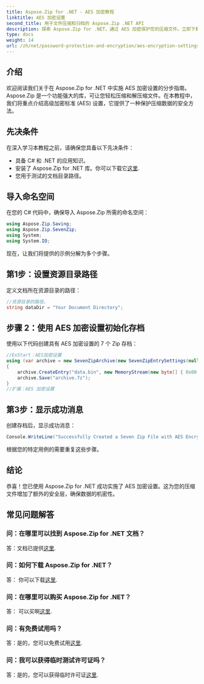 ```yaml
---
title: Aspose.Zip for .NET - AES 加密教程
linktitle: AES 加密设置
second_title: 用于文件压缩和归档的 Aspose.Zip .NET API
description: 探索 Aspose.Zip for .NET，通过 AES 加密保护您的压缩文件。立即下载以实现高效的数据保护。
type: docs
weight: 14
url: /zh/net/password-protection-and-encryption/aes-encryption-settings/
---
```


## 介绍

欢迎阅读我们关于在 Aspose.Zip for .NET 中实施 AES 加密设置的分步指南。 Aspose.Zip 是一个功能强大的库，可让您轻松压缩和解压缩文件。在本教程中，我们将重点介绍高级加密标准 (AES) 设置，它提供了一种保护压缩数据的安全方法。

## 先决条件

在深入学习本教程之前，请确保您具备以下先决条件：

- 具备 C# 和 .NET 的应用知识。
- 安装了 Aspose.Zip for .NET 库。你可以下载它[这里](https://releases.aspose.com/zip/net/).
- 您用于测试的文档目录路径。

## 导入命名空间

在您的 C# 代码中，确保导入 Aspose.Zip 所需的命名空间：

```csharp
using Aspose.Zip.Saving;
using Aspose.Zip.SevenZip;
using System;
using System.IO;
```

现在，让我们将提供的示例分解为多个步骤。

## 第1步：设置资源目录路径

定义文档所在资源目录的路径：

```csharp
//资源目录的路径。
string dataDir = "Your Document Directory";
```

## 步骤 2：使用 AES 加密设置初始化存档

使用以下代码创建具有 AES 加密设置的 7 个 Zip 存档：

```csharp
//ExStart：AES加密设置
using (var archive = new SevenZipArchive(new SevenZipEntrySettings(null, new SevenZipAESEncryptionSettings("p@s$"))))
{
    archive.CreateEntry("data.bin", new MemoryStream(new byte[] { 0x00, 0xFF }));
    archive.Save("archive.7z");
}
//扩展：AES 加密设置
```

## 第3步：显示成功消息

创建存档后，显示成功消息：

```csharp
Console.WriteLine("Successfully Created a Seven Zip File with AES Encryption Settings");
```

根据您的特定用例的需要重复这些步骤。

## 结论

恭喜！您已使用 Aspose.Zip for .NET 成功实施了 AES 加密设置。这为您的压缩文件增加了额外的安全层，确保数据的机密性。

## 常见问题解答

### 问：在哪里可以找到 Aspose.Zip for .NET 文档？
答：文档已提供[这里](https://reference.aspose.com/zip/net/).

### 问：如何下载 Aspose.Zip for .NET？
答： 你可以下载[这里](https://releases.aspose.com/zip/net/).

### 问：在哪里可以购买 Aspose.Zip for .NET？
答： 可以买啊[这里](https://purchase.aspose.com/buy).

### 问：有免费试用吗？
答：是的，您可以免费试用[这里](https://releases.aspose.com/).

### 问：我可以获得临时测试许可证吗？
答：是的，您可以获得临时许可证[这里](https://purchase.aspose.com/temporary-license/).

